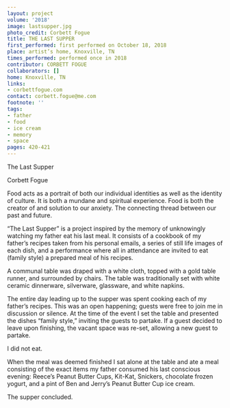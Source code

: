 ```yaml
---
layout: project
volume: '2018'
image: lastsupper.jpg
photo_credit: Corbett Fogue
title: THE LAST SUPPER
first_performed: first performed on October 18, 2018
place: artist’s home, Knoxville, TN
times_performed: performed once in 2018
contributor: CORBETT FOGUE
collaborators: []
home: Knoxville, TN
links:
- corbettfogue.com
contact: corbett.fogue@me.com
footnote: ''
tags:
- father
- food
- ice cream
- memory
- space
pages: 420-421
---
```




The Last Supper

Corbett Fogue

Food acts as a portrait of both our individual identities as well as the identity of culture. It is both a mundane and spiritual experience. Food is both the creator of and solution to our anxiety. The connecting thread between our past and future.

“The Last Supper” is a project inspired by the memory of unknowingly watching my father eat his last meal. It consists of a cookbook of my father’s recipes taken from his personal emails, a series of still life images of each dish, and a performance where all in attendance are invited to eat (family style) a prepared meal of his recipes.

A communal table was draped with a white cloth, topped with a gold table runner, and surrounded by chairs. The table was traditionally set with white ceramic dinnerware, silverware, glassware, and white napkins.

The entire day leading up to the supper was spent cooking each of my father’s recipes. This was an open happening; guests were free to join me in discussion or silence. At the time of the event I set the table and presented the dishes “family style,” inviting the guests to partake. If a guest decided to leave upon finishing, the vacant space was re-set, allowing a new guest to partake.

I did not eat.

When the meal was deemed finished I sat alone at the table and ate a meal consisting of the exact items my father consumed his last conscious evening: Reece’s Peanut Butter Cups, Kit-Kat, Snickers, chocolate frozen yogurt, and a pint of Ben and Jerry’s Peanut Butter Cup ice cream.

The supper concluded.
